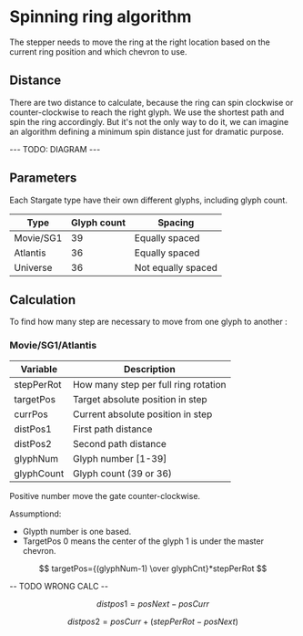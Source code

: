 # Spinning ring algorithm

The stepper needs to move the ring at the right location based on the current ring position and which chevron to use.

## Distance

There are two distance to calculate, because the ring can spin clockwise or counter-clockwise to reach the right glyph.
We use the shortest path and spin the ring accordingly.
But it's not the only way to do it, we can imagine an algorithm defining a minimum spin distance just for dramatic purpose.

--- TODO: DIAGRAM ---

## Parameters

Each Stargate type have their own different glyphs, including glyph count.

| Type | Glyph count | Spacing |
|---|---|---|
| Movie/SG1 | 39 | Equally spaced |
| Atlantis | 36 | Equally spaced |
| Universe | 36 | Not equally spaced |

## Calculation

To find how many step are necessary to move from one glyph to another :

### Movie/SG1/Atlantis

| Variable | Description |
|---|---|
| stepPerRot | How many step per full ring rotation |
| targetPos| Target absolute position in step |
| currPos | Current absolute position in step |
| distPos1 | First path distance |
| distPos2 | Second path distance |
| glyphNum | Glyph number [1-39] |
| glyphCount | Glyph count (39 or 36) |

Positive number move the gate counter-clockwise.

Assumptiond:
- Glypth number is one based.
- TargetPos 0 means the center of the glyph 1 is under the master chevron.

$$ targetPos={(glyphNum-1) \over glyphCnt}*stepPerRot $$


-- TODO WRONG CALC --

$$ distpos1={posNext-posCurr} $$

$$ distpos2={posCurr+(stepPerRot -posNext)} $$




